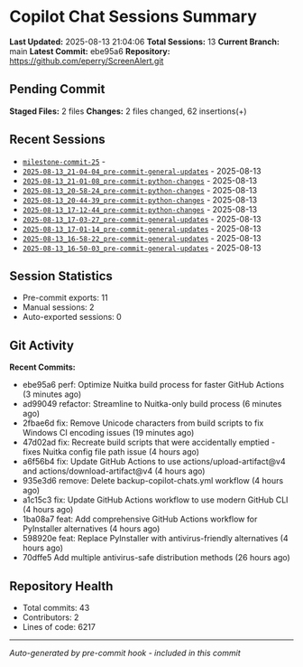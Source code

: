# Copilot Chat Sessions Summary

**Last Updated:** 2025-08-13 21:04:06
**Total Sessions:** 13
**Current Branch:** main
**Latest Commit:** ebe95a6
**Repository:** https://github.com/eperry/ScreenAlert.git

## Pending Commit

**Staged Files:** 2 files
**Changes:**  2 files changed, 62 insertions(+)

## Recent Sessions

- [`milestone-commit-25`](C:/Users/Ed/OneDrive/Documents/Development/ScreenAlert/docs/copilot-chats/milestone-commit-25.md) - 
- [`2025-08-13_21-04-04_pre-commit-general-updates`](C:/Users/Ed/OneDrive/Documents/Development/ScreenAlert/docs/copilot-chats/2025-08-13_21-04-04_pre-commit-general-updates.md) - 2025-08-13
- [`2025-08-13_21-01-08_pre-commit-python-changes`](C:/Users/Ed/OneDrive/Documents/Development/ScreenAlert/docs/copilot-chats/2025-08-13_21-01-08_pre-commit-python-changes.md) - 2025-08-13
- [`2025-08-13_20-58-24_pre-commit-python-changes`](C:/Users/Ed/OneDrive/Documents/Development/ScreenAlert/docs/copilot-chats/2025-08-13_20-58-24_pre-commit-python-changes.md) - 2025-08-13
- [`2025-08-13_20-44-39_pre-commit-python-changes`](C:/Users/Ed/OneDrive/Documents/Development/ScreenAlert/docs/copilot-chats/2025-08-13_20-44-39_pre-commit-python-changes.md) - 2025-08-13
- [`2025-08-13_17-12-44_pre-commit-python-changes`](C:/Users/Ed/OneDrive/Documents/Development/ScreenAlert/docs/copilot-chats/2025-08-13_17-12-44_pre-commit-python-changes.md) - 2025-08-13
- [`2025-08-13_17-03-27_pre-commit-general-updates`](C:/Users/Ed/OneDrive/Documents/Development/ScreenAlert/docs/copilot-chats/2025-08-13_17-03-27_pre-commit-general-updates.md) - 2025-08-13
- [`2025-08-13_17-01-14_pre-commit-general-updates`](C:/Users/Ed/OneDrive/Documents/Development/ScreenAlert/docs/copilot-chats/2025-08-13_17-01-14_pre-commit-general-updates.md) - 2025-08-13
- [`2025-08-13_16-58-22_pre-commit-general-updates`](C:/Users/Ed/OneDrive/Documents/Development/ScreenAlert/docs/copilot-chats/2025-08-13_16-58-22_pre-commit-general-updates.md) - 2025-08-13
- [`2025-08-13_16-50-03_pre-commit-general-updates`](C:/Users/Ed/OneDrive/Documents/Development/ScreenAlert/docs/copilot-chats/2025-08-13_16-50-03_pre-commit-general-updates.md) - 2025-08-13

## Session Statistics

- Pre-commit exports: 11
- Manual sessions: 2
- Auto-exported sessions: 0

## Git Activity

**Recent Commits:**
- ebe95a6 perf: Optimize Nuitka build process for faster GitHub Actions (3 minutes ago)
- ad99049 refactor: Streamline to Nuitka-only build process (6 minutes ago)
- 2fbae6d fix: Remove Unicode characters from build scripts to fix Windows CI encoding issues (19 minutes ago)
- 47d02ad fix: Recreate build scripts that were accidentally emptied - fixes Nuitka config file path issue (4 hours ago)
- a6f56b4 fix: Update GitHub Actions to use actions/upload-artifact@v4 and actions/download-artifact@v4 (4 hours ago)
- 935e3d6 remove: Delete backup-copilot-chats.yml workflow (4 hours ago)
- a1c15c3 fix: Update GitHub Actions workflow to use modern GitHub CLI (4 hours ago)
- 1ba08a7 feat: Add comprehensive GitHub Actions workflow for PyInstaller alternatives (4 hours ago)
- 598920e feat: Replace PyInstaller with antivirus-friendly alternatives (4 hours ago)
- 70dffe5 Add multiple antivirus-safe distribution methods (26 hours ago)

## Repository Health

- Total commits: 43
- Contributors: 2
- Lines of code: 6217

---
*Auto-generated by pre-commit hook - included in this commit*
